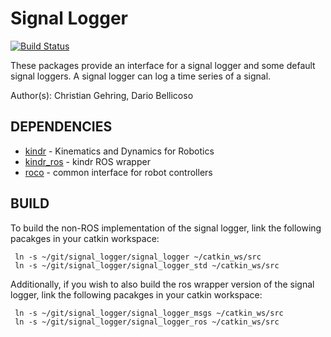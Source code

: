 Signal Logger
==============

[![Build Status](http://129.132.38.183:8080/buildStatus/icon?job=signal_logger)](http://129.132.38.183:8080/view/legged_robotics/job/signal_logger/)

These packages provide an interface for a signal logger and some default signal loggers.
A signal logger can log a time series of a signal.

Author(s): Christian Gehring, Dario Bellicoso

DEPENDENCIES
----------------------------------------------------------------------------
* [kindr](https://github.com/ethz-asl/kindr) - Kinematics and Dynamics for Robotics
* [kindr_ros](https://github.com/ethz-asl/kindr_ros) - kindr ROS wrapper
* [roco](https://bitbucket.org/ethz-asl-lr/roco) - common interface for robot controllers


BUILD
----------------------------------------------------------------------------
To build the non-ROS implementation of the signal logger, link the following pacakges in your catkin workspace:

     ln -s ~/git/signal_logger/signal_logger ~/catkin_ws/src
     ln -s ~/git/signal_logger/signal_logger_std ~/catkin_ws/src

Additionally, if you wish to also build the ros wrapper version of the signal logger, link the following pacakges in your catkin workspace:

     ln -s ~/git/signal_logger/signal_logger_msgs ~/catkin_ws/src
     ln -s ~/git/signal_logger/signal_logger_ros ~/catkin_ws/src
